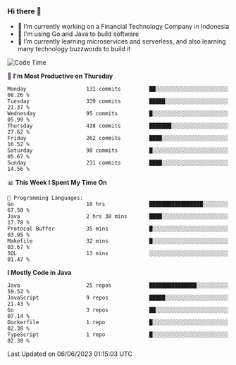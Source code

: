 ### Hi there 👋

<!--
**mazzama/mazzama** is a ✨ _special_ ✨ repository because its `README.md` (this file) appears on your GitHub profile.

Here are some ideas to get you started:

- 🔭 I’m currently working on ...
- 🌱 I’m currently learning ...
- 👯 I’m looking to collaborate on ...
- 🤔 I’m looking for help with ...
- 💬 Ask me about ...
- 📫 How to reach me: ...
- 😄 Pronouns: ...
- ⚡ Fun fact: ...
-->

- 🔭 I’m currently working on a Financial Technology Company in Indonesia
- :gun: I'm using Go and Java to build software
- 🌱 I’m currently learning microservices and serverless, and also learning many technology buzzwords to build it

<!--START_SECTION:waka-->
![Code Time](http://img.shields.io/badge/Code%20Time-2%2C710%20hrs%2037%20mins-blue)

📅 **I'm Most Productive on Thursday** 

```text
Monday                   131 commits         ██░░░░░░░░░░░░░░░░░░░░░░░   08.26 % 
Tuesday                  339 commits         █████░░░░░░░░░░░░░░░░░░░░   21.37 % 
Wednesday                95 commits          █░░░░░░░░░░░░░░░░░░░░░░░░   05.99 % 
Thursday                 438 commits         ███████░░░░░░░░░░░░░░░░░░   27.62 % 
Friday                   262 commits         ████░░░░░░░░░░░░░░░░░░░░░   16.52 % 
Saturday                 90 commits          █░░░░░░░░░░░░░░░░░░░░░░░░   05.67 % 
Sunday                   231 commits         ████░░░░░░░░░░░░░░░░░░░░░   14.56 % 
```


📊 **This Week I Spent My Time On** 

```text
💬 Programming Languages: 
Go                       10 hrs              █████████████████░░░░░░░░   67.50 % 
Java                     2 hrs 38 mins       ████░░░░░░░░░░░░░░░░░░░░░   17.78 % 
Protocol Buffer          35 mins             █░░░░░░░░░░░░░░░░░░░░░░░░   03.95 % 
Makefile                 32 mins             █░░░░░░░░░░░░░░░░░░░░░░░░   03.67 % 
SQL                      13 mins             ░░░░░░░░░░░░░░░░░░░░░░░░░   01.47 % 
```

**I Mostly Code in Java** 

```text
Java                     25 repos            ███████████████░░░░░░░░░░   59.52 % 
JavaScript               9 repos             █████░░░░░░░░░░░░░░░░░░░░   21.43 % 
Go                       3 repos             ██░░░░░░░░░░░░░░░░░░░░░░░   07.14 % 
Dockerfile               1 repo              █░░░░░░░░░░░░░░░░░░░░░░░░   02.38 % 
TypeScript               1 repo              █░░░░░░░░░░░░░░░░░░░░░░░░   02.38 % 
```




 Last Updated on 06/06/2023 01:15:03 UTC
<!--END_SECTION:waka-->
